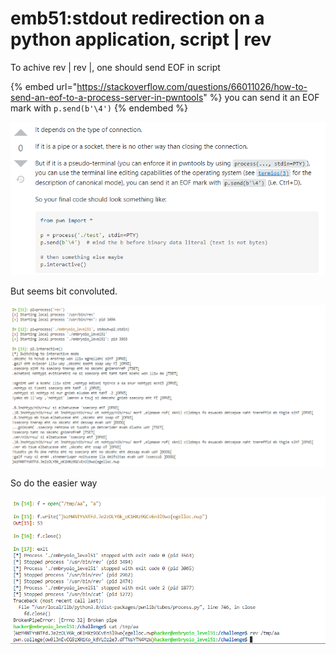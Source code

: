 # emb51:stdout redirection on a python application, script | rev

To achive rev | rev |, one should send EOF in script

{% embed url="https://stackoverflow.com/questions/66011026/how-to-send-an-eof-to-a-process-server-in-pwntools" %}
&#x20;you can send it an EOF mark with `p.send(b'\4')`
{% endembed %}

![](<../.gitbook/assets/image (23) (1).png>)

But seems bit convoluted.

![](<../.gitbook/assets/image (45).png>)

So do the easier way

![](<../.gitbook/assets/image (142) (1) (1).png>)
